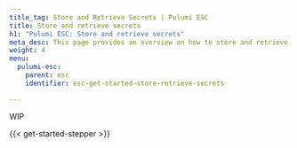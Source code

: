 ```yaml
---
title_tag: Store and Retrieve Secrets | Pulumi ESC
title: Store and retrieve secrets
h1: "Pulumi ESC: Store and retrieve secrets"
meta_desc: This page provides an overview on how to store and retrieve secrets in Pulumi ESC.
weight: 4
menu:
  pulumi-esc:
    parent: esc
    identifier: esc-get-started-store-retrieve-secrets

---
```


WIP

{{< get-started-stepper >}}
